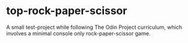 # top-rock-paper-scissor
A small test-project while following The Odin Project curriculum, which involves a minimal console only rock-paper-scissor game.
